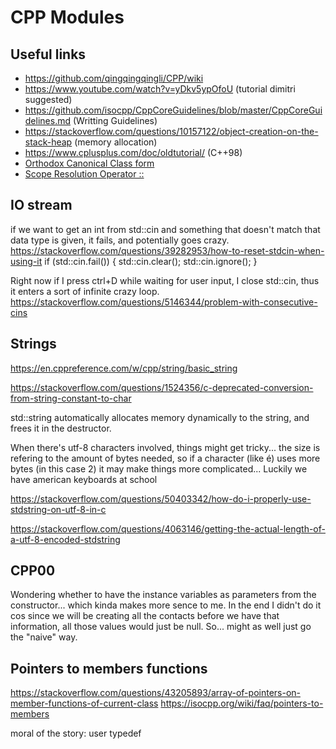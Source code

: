 # CPP Modules

## Useful links
* https://github.com/qingqingqingli/CPP/wiki
* https://www.youtube.com/watch?v=yDkv5ypOfoU (tutorial dimitri suggested)
* https://github.com/isocpp/CppCoreGuidelines/blob/master/CppCoreGuidelines.md (Writting Guidelines)
* https://stackoverflow.com/questions/10157122/object-creation-on-the-stack-heap (memory allocation)
* https://www.cplusplus.com/doc/oldtutorial/ (C++98)
* [Orthodox Canonical Class form](https://www.francescmm.com/orthodox-canonical-class-form/)
* [Scope Resolution Operator ::](https://www.geeksforgeeks.org/scope-resolution-operator-in-c/)

## IO stream
if we want to get an int from std::cin and something that doesn't match that data type is given, it fails, and potentially goes crazy.
https://stackoverflow.com/questions/39282953/how-to-reset-stdcin-when-using-it
if (std::cin.fail())
{
	std::cin.clear();
	std::cin.ignore();
}

Right now if I press ctrl+D while waiting for user input, I close std::cin, thus it enters a sort of infinite crazy loop.
https://stackoverflow.com/questions/5146344/problem-with-consecutive-cins

## Strings
https://en.cppreference.com/w/cpp/string/basic_string

https://stackoverflow.com/questions/1524356/c-deprecated-conversion-from-string-constant-to-char

std::string automatically allocates memory dynamically to the string, and frees it in the destructor.

When there's utf-8 characters involved, things might get tricky... the size is refering to the amount of bytes needed, so if a character (like é) uses more bytes (in this case 2) it may make things more complicated... Luckily we have american keyboards at school

https://stackoverflow.com/questions/50403342/how-do-i-properly-use-stdstring-on-utf-8-in-c

https://stackoverflow.com/questions/4063146/getting-the-actual-length-of-a-utf-8-encoded-stdstring

## CPP00
Wondering whether to have the instance variables as parameters from the constructor... which kinda makes more sence to me. In the end I didn't do it cos since we will be creating all the contacts before we have that information, all those values would just be null. So... might as well just go the "naive" way.

## Pointers to members functions
https://stackoverflow.com/questions/43205893/array-of-pointers-on-member-functions-of-current-class
https://isocpp.org/wiki/faq/pointers-to-members

moral of the story: user typedef

